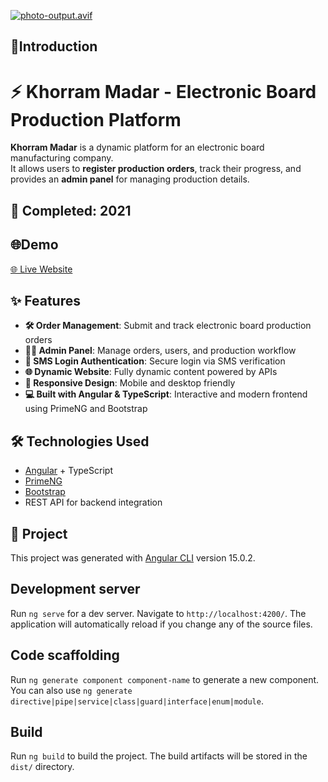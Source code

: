 [![photo-output.avif](https://i.postimg.cc/qvMsxWTx/photo-output.avif)](https://postimg.cc/qzS6kbgN)


## 🤖Introduction

# ⚡ Khorram Madar - Electronic Board Production Platform

**Khorram Madar** is a dynamic platform for an electronic board manufacturing company.  
It allows users to **register production orders**, track their progress, and provides an **admin panel** for managing production details.

## 📅 Completed: 2021

## 🌐Demo

[🌐 Live Website](http://khorram-madar.com)


## ✨ Features

- **🛠️ Order Management**: Submit and track electronic board production orders  
- **👨‍💼 Admin Panel**: Manage orders, users, and production workflow  
- **🔐 SMS Login Authentication**: Secure login via SMS verification  
- **🌐 Dynamic Website**: Fully dynamic content powered by APIs  
- **📱 Responsive Design**: Mobile and desktop friendly  
- **💻 Built with Angular & TypeScript**: Interactive and modern frontend using PrimeNG and Bootstrap  

## 🛠️ Technologies Used

- [Angular](https://angular.io/) + TypeScript  
- [PrimeNG](https://www.primefaces.org/primeng/)  
- [Bootstrap](https://getbootstrap.com/)  
- REST API for backend integration  


## 📁 Project 

This project was generated with [Angular CLI](https://github.com/angular/angular-cli) version 15.0.2.

## Development server

Run `ng serve` for a dev server. Navigate to `http://localhost:4200/`. The application will automatically reload if you change any of the source files.

## Code scaffolding

Run `ng generate component component-name` to generate a new component. You can also use `ng generate directive|pipe|service|class|guard|interface|enum|module`.

## Build

Run `ng build` to build the project. The build artifacts will be stored in the `dist/` directory.

